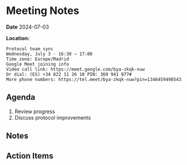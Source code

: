 # Meeting Notes

**Date** 2024-07-03

**Location:** 

```
Protocol team sync
Wednesday, July 3 · 16:30 – 17:00
Time zone: Europe/Madrid
Google Meet joining info
Video call link: https://meet.google.com/bya-zkqk-nuw
Or dial: ‪(ES) +34 822 11 26 10‬ PIN: ‪369 941 077‬#
More phone numbers: https://tel.meet/bya-zkqk-nuw?pin=1346459490543
```

## Agenda
1. Review progress
2. Discuss protocol improvements

## Notes

## Action Items